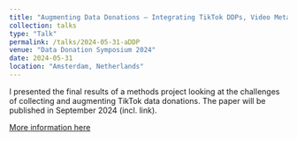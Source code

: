 ```yaml
---
title: "Augmenting Data Donations – Integrating TikTok DDPs, Video Metadata, and the Multi-Modal Nature of Audio-Visual Content"
collection: talks
type: "Talk"
permalink: /talks/2024-05-31-aDDP
venue: "Data Donation Symposium 2024"
date: 2024-05-31
location: "Amsterdam, Netherlands"
---
```


I presented the final results of a methods project looking at the challenges of collecting and augmenting TikTok data donations. The paper will be published in September 2024 (incl. link).


[More information here](https://datadonation.eu/community/symposium-2024)

